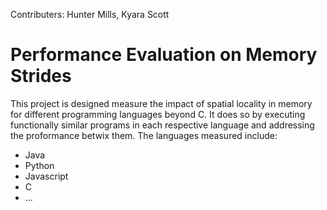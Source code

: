 Contributers: Hunter Mills, Kyara Scott
# Performance Evaluation on Memory Strides

This project is designed measure the impact of spatial locality in memory for different programming languages beyond C. 
It does so by executing functionally similar programs in each respective language and addressing the proformance betwix them.
The languages measured include:
- Java
- Python
- Javascript
- C
- ...
